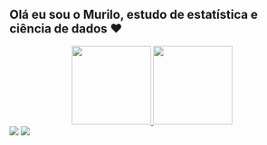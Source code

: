 ## Olá eu sou o Murilo, estudo de estatística e ciência de dados ❤️

<div align="center">
  <a href="https://github.com/MuriloSernaglia">
  <img height="140em" src="https://github-readme-stats.vercel.app/api?username=MuriloSernaglia&show_icons=true&theme=highcontrast&include_all_commits=true&count_private=true">
  <img height="140em" src="https://github-readme-stats.vercel.app/api/top-langs/?username=MuriloSernaglia&layout=compact&langs_count=7&theme=highcontrast">
</div>
<div> 
  <a href = "mailto:murilosernaglia@gmail.com"><img src="https://img.shields.io/badge/-Gmail-%23333?style=for-the-badge&logo=gmail&logoColor=white" target="_blank"></a>
  <a href="https://www.linkedin.com/in/murilo-sernaglia-35658a206/" target="_blank"><img src="https://img.shields.io/badge/-LinkedIn-%230077B5?style=for-the-badge&logo=linkedin&logoColor=white" target="_blank"></a> 

</div>
